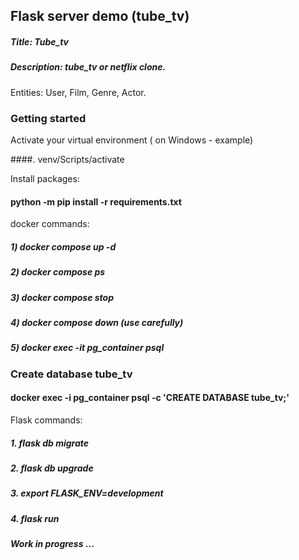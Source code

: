## Flask server demo (tube_tv)

##### Title: Tube_tv
##### Description: tube_tv or netflix clone.
Entities: User, Film, Genre, Actor.

### Getting started

Activate your virtual environment ( on Windows - example)

####. venv/Scripts/activate 

Install packages:
#### python -m pip install -r requirements.txt


docker commands:
##### 1) docker compose up -d
##### 2) docker compose ps
##### 3) docker compose stop
##### 4) docker compose down (use carefully)
##### 5) docker exec -it pg_container psql


### Create database tube_tv
#### docker exec -i pg_container psql -c 'CREATE DATABASE tube_tv;'

Flask commands:
##### 1. flask db migrate
##### 2. flask db upgrade 
##### 3. export FLASK_ENV=development
##### 4. flask run

#### _Work in progress_ ...
